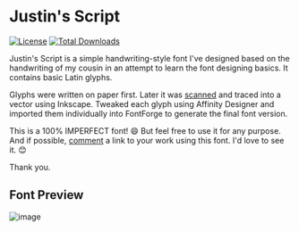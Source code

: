 # Justin's Script
<a href="https://github.com/zcraber/Justins-Script/blob/main/LICENSE"> <img alt="License" src="https://img.shields.io/github/license/zcraber/Justins-Script?color=%23f85149&style=flat-square"></a> <a href="https://github.com/zcraber/Justins-Script/releases"> <img alt="Total Downloads" src="https://img.shields.io/github/downloads/zcraber/justins-script/total?color=%23f85149&style=flat-square"></a>

Justin's Script is a simple handwriting-style font I've designed based on the handwriting of my cousin in an attempt to learn the font designing basics. It contains basic Latin glyphs.

Glyphs were written on paper first. Later it was <a href="https://github.com/zcraber/Justins-Script/blob/main/Scan.pdf">scanned</a> and traced into a vector using Inkscape. Tweaked each glyph using Affinity Designer and imported them individually into FontForge to generate the final font version.

This is a 100% IMPERFECT font! 😄 But feel free to use it for any purpose. And if possible, <a href="https://github.com/zcraber/Justins-Script/discussions">comment</a> a link to your work using this font. I'd love to see it. 😊

Thank you.

## Font Preview

![image](https://user-images.githubusercontent.com/61133303/145890810-7656cc32-4979-40a6-b3de-699b86308e37.png)
